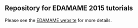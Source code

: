 ## Repository for EDAMAME 2015 tutorials

Please see the [EDAMAME website](http://edamame-course.org) for more details.
